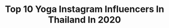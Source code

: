 ---
title: Top 10 Yoga Instagram Influencers In Thailand In 2020
description: >-
  Find top yoga Instagram influencers in Thailand in 2020. Most popular hashtags: #yoga #thailand #love #phuket.
platform: Instagram
hits: 12
text_top: Discover the top-rated Instagram profiles on inBeat.
text_bottom: Our search engine has 12 Instagram influencers like this in Thailand for you to work with.
profiles:
  - username: "cookpavadee"
    fullname: >-
      Pavadee Komchokpaisan
    bio: >-
      Contact: 092-540-2221 (K.Johm) Co-founder @minimetalprop 🎞 🐱 MyBaby's IG : @kailiangmaew
    location: "Thailand"
    followers: 377986
    engagement: 392
    commentsToLikes: 0.004923
    id: ck13b8cvqu7510i19y4e2rie1
    verified: true
    hashtags: "#namaste, #yogagirl, #asana, #mindfulness"
  - username: "fah_jilamika"
    fullname: >-
      Fah  : 💖
    bio: >-
      Show me love 💋not lies 😛
    location: "Thailand"
    followers: 123804
    engagement: 138
    commentsToLikes: 0.012925
    id: ckap7egt5jq3e0i7885smdc0g
    verified: false
    hashtags: "#bangkokaerialspace, #fahyoga, #tiktok, #yoga"
  - username: "danschaubdesigns"
    fullname: >-
      ⚫Dan Schaub⚫
    bio: >-
      𝕀 𝕦𝕤𝕖 ɭครєгร 𝕥𝕠 𝕔𝕣𝕒𝕗𝕥 𝕽𝖊𝖑𝖎𝖈𝖘 ℕ𝕐 𝔸𝕣𝕥𝕚𝕤𝕥
    location: "Thailand"
    followers: 29680
    engagement: 352
    commentsToLikes: 0.022506
    id: ck13ci2l70gf80i19y9b9pais
    verified: false
    hashtags: "#instafashion, #trippy, #psychedelicart, #surrealism"
  - username: "antoninagatsuli"
    fullname: >-
      Fb: Antonina Gatsuli
    bio: >-
      Designer of own fashion clothing line Exclusive bikini👙 unique dresses👗 Hand made in Slovakia. @antoninagatsuli_official customers Direct message 📩
    location: "Thailand"
    followers: 33074
    engagement: 266
    commentsToLikes: 0.064616
    id: ck5cee1spkuf50i11ku7bmwu5
    verified: false
    hashtags: "#kohsamui, #dress, #babygirl, #beach"
  - username: "syoko_bangkok"
    fullname: >-
      𝖲𝗒𝗈𝗄𝗈♡2019- バンコク在住
    bio: >-
      𝗦𝘆𝗼𝗸𝗼/植田祥子/โชโกะ 📍 𝚃𝚑𝚊𝚒 - 𝙱𝚊𝚗𝚐𝚔𝚘𝚔🇹🇭 𝙸'𝚖 𝙹𝚊𝚙𝚊𝚗𝚎𝚜𝚎 𝚖𝚘𝚍𝚎𝚕 𝚏𝚛𝚘𝚖 𝚃𝚘𝚔𝚢𝚘[𝙹𝙿𝙽] 所有資格🖤美容師/化粧品/船舶/乗馬/ダイビング เรียนภาษาไทยที่จุฬานะคะ 🎥タイ向け𝚈𝚘𝚞𝚃𝚞𝚋𝚎始めました↓
    location: "Thailand"
    followers: 8707
    engagement: 343
    commentsToLikes: 0.049232
    id: ckap93rb8r0vu0i78cl1t5l6r
    verified: false
    hashtags: "#bangkok, #hotelhopping, #pr, #asianmodel"
  - username: "chipupu"
    fullname: >-
      Chi Pu
    bio: >-
      Singer/Actress 🇻🇳 Founder of @gom.entertainment 📸 @filmbychipu Dreams Don't Work Unless You Do.
    location: "Thailand"
    followers: 5205120
    engagement: 192
    commentsToLikes: 0.004055
    id: ck0u82zrp6eds0i1994lagwsh
    verified: true
    hashtags: "#chanel, #bonsaintz, #gucci, #chipuwears"
  - username: "newwy_official"
    fullname: >-
      Be Humble🌸💓
    bio: >-
      🇹🇭THAI |FHM Model |Tan |Gym Addicted 📍Based in Bangkok, Thailand📍 เจ้าของแบรนด์ @mytan.th ☀️🥥🌴 #น้ำมันอาบแดด #น้ำมันผิวแทน #organic -WORK PLEASE DM-
    location: "Thailand"
    followers: 56839
    engagement: 143
    commentsToLikes: 0.025051
    id: ck55oxbb99boi0i11sdxrlv2b
    verified: false
    hashtags: "#travel, #photooftheday, #pics, #photography"
  - username: "bombthanan"
    fullname: >-
      Thanan Toranavikrai
    bio: >-
      ⭐️ ดูคลิป BoomTharis ได้ที่ลิ้งค์นี้เลยครับ
    location: "Thailand"
    followers: 25712
    engagement: 554
    commentsToLikes: 0.005056
    id: ckapcpf5d4o5m0i78ylqlrkm4
    verified: false
    hashtags: "#trisara, #matchappen, #transitnumber8, #travelwithboom"
  - username: "house_of_bulldogs"
    fullname: >-
      Fat Goof Dan Gan Pork Pic
    bio: >-
      🐷 Fatty 🐼 Goofy 🐻 DannyBoy 🐰 Logan 🐶 Porkchop 🐨 Piccadilly (08/11/16-11/04/20) Living in Bangkok, Thailand. 🇹🇭
    location: "Thailand"
    followers: 259409
    engagement: 148
    commentsToLikes: 0.012804
    id: ck139aqyfkdi70i19fbd73241
    verified: false
    hashtags: "#tb, #dannyboythebulldog, #fattythebulldog, #loganthebulldog"
  - username: "dolce.thebeagle"
    fullname: >-
      Dolce 👑
    bio: >-
      I’m here to make your day better 🦄 🐶 I’m Dolce! 📍 Bangkok, Thailand🇹🇭🇮🇳 🐽 10/10 will sniff your butt 🎂 11.10.18 🎾 Beagle boy #grumpybeaglesunited
    location: "Thailand"
    followers: 7485
    engagement: 701
    commentsToLikes: 0.009257
    id: ck15pumohzpkx0i19ujtxhgch
    verified: false
    hashtags: "#quarantinelife, #puppyeyes, #dogcrate, #dogpark"
---